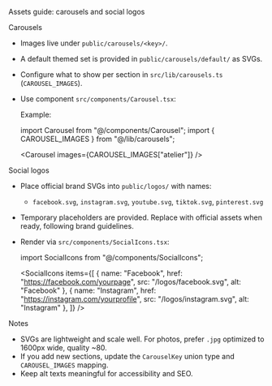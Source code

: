 Assets guide: carousels and social logos

Carousels
- Images live under `public/carousels/<key>/`.
- A default themed set is provided in `public/carousels/default/` as SVGs.
- Configure what to show per section in `src/lib/carousels.ts` (`CAROUSEL_IMAGES`).
- Use component `src/components/Carousel.tsx`:
  
  Example:
  
  import Carousel from "@/components/Carousel";
  import { CAROUSEL_IMAGES } from "@/lib/carousels";
  
  <Carousel images={CAROUSEL_IMAGES["atelier"]} />

Social logos
- Place official brand SVGs into `public/logos/` with names:
  - `facebook.svg`, `instagram.svg`, `youtube.svg`, `tiktok.svg`, `pinterest.svg`
- Temporary placeholders are provided. Replace with official assets when ready, following brand guidelines.
- Render via `src/components/SocialIcons.tsx`:
  
  import SocialIcons from "@/components/SocialIcons";
  
  <SocialIcons
    items={[
      { name: "Facebook", href: "https://facebook.com/yourpage", src: "/logos/facebook.svg", alt: "Facebook" },
      { name: "Instagram", href: "https://instagram.com/yourprofile", src: "/logos/instagram.svg", alt: "Instagram" },
    ]}
  />

Notes
- SVGs are lightweight and scale well. For photos, prefer `.jpg` optimized to 1600px wide, quality ~80.
- If you add new sections, update the `CarouselKey` union type and `CAROUSEL_IMAGES` mapping.
- Keep alt texts meaningful for accessibility and SEO.

